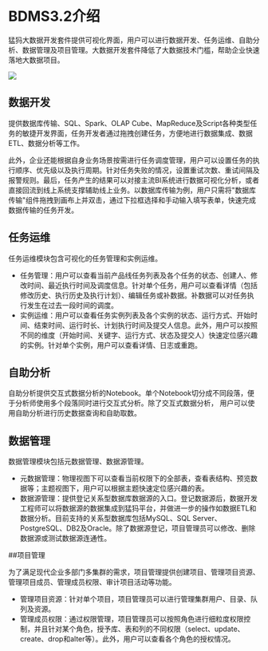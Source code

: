 # BDMS3.2介绍

猛犸大数据开发套件提供可视化界面，用户可以进行数据开发、任务运维、自助分析、数据管理及项目管理。大数据开发套件降低了大数据技术门槛，帮助企业快速落地大数据项目。

![](intro/1/platform.png)

## 数据开发

提供数据库传输、SQL、Spark、OLAP Cube、MapReduce及Script各种类型任务的敏捷开发界面，任务开发者通过拖拽创建任务，方便地进行数据集成、数据ETL、数据分析等工作。

此外，企业还能根据自身业务场景按需进行任务调度管理，用户可以设置任务的执行顺序、优先级以及执行周期。针对任务失败的情况，设置重试次数、重试间隔及报警规则。最后，任务产生的结果可以对接主流BI系统进行数据可视化分析，或者直接回流到线上系统支撑辅助线上业务。以数据库传输为例，用户只需将"数据库传输"组件拖拽到画布上并双击，通过下拉框选择和手动输入填写表单，快速完成数据传输的任务开发。

## 任务运维

任务运维模块包含可视化的任务管理和实例运维。

* 任务管理：用户可以查看当前产品线任务列表及各个任务的状态、创建人、修改时间、最近执行时间及调度信息。针对单个任务，用户可以查看详情（包括修改历史、执行历史及执行计划）、编辑任务或补数据。补数据可以对任务执行发生在过去一段时间的调度。
* 实例运维：用户可以查看任务实例列表及各个实例的状态、运行方式、开始时间、结束时间、运行时长、计划执行时间及提交人信息。此外，用户可以按照不同的维度（开始时间、关键字、运行方式、状态及提交人）快速定位感兴趣的实例。针对单个实例，用户可以查看详情、日志或重跑。

## 自助分析

自助分析提供交互式数据分析的Notebook。单个Notebook切分成不同段落，便于分析师使用多个段落同时进行交互式分析。除了交互式数据分析， 用户可以使用自助分析进行历史数据查询和自助取数。

## 数据管理
数据管理模块包括元数据管理、数据源管理。

* 元数据管理：物理视图下可以查看当前权限下的全部表，查看表结构、预览数据等；主题视图下，用户可以根据主题快速定位感兴趣的表。
* 数据源管理：提供登记关系型数据库数据源的入口。登记数据源后，数据开发工程师可以将数据源的数据集成到猛犸平台，并做进一步的操作如数据ETL和数据分析。目前支持的关系型数据库包括MySQL、SQL Server、PostgreSQL、DB2及Oracle。除了数据源登记，项目管理员可以修改、删除数据源或测试数据源连通性。


##项目管理

为了满足现代企业多部门多集群的需求，项目管理提供创建项目、管理项目资源、管理项目成员、管理成员权限、审计项目活动等功能。

* 管理项目资源：针对单个项目，项目管理员可以进行管理集群用户、目录、队列及资源。
* 管理成员权限：通过权限管理，项目管理员可以按照角色进行细粒度权限控制，并且针对某个角色，授予库、表和列的不同权限（select、update、create、drop和alter等）。此外，用户可以查看各个角色的授权情况。

